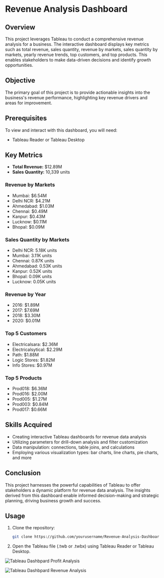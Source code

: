 # Revenue Analysis Dashboard

## Overview
This project leverages Tableau to conduct a comprehensive revenue analysis for a business. The interactive dashboard displays key metrics such as total revenue, sales quantity, revenue by markets, sales quantity by markets, yearly revenue trends, top customers, and top products. This enables stakeholders to make data-driven decisions and identify growth opportunities.

## Objective
The primary goal of this project is to provide actionable insights into the business's revenue performance, highlighting key revenue drivers and areas for improvement.

## Prerequisites
To view and interact with this dashboard, you will need:
- Tableau Reader or Tableau Desktop

## Key Metrics
- **Total Revenue:** $12.89M
- **Sales Quantity:** 10,339 units

### Revenue by Markets
- Mumbai: $6.54M
- Delhi NCR: $4.21M
- Ahmedabad: $1.03M
- Chennai: $0.49M
- Kanpur: $0.43M
- Lucknow: $0.11M
- Bhopal: $0.09M

### Sales Quantity by Markets
- Delhi NCR: 5.18K units
- Mumbai: 3.11K units
- Chennai: 0.87K units
- Ahmedabad: 0.53K units
- Kanpur: 0.52K units
- Bhopal: 0.09K units
- Lucknow: 0.05K units

### Revenue by Year
- 2016: $1.89M
- 2017: $7.69M
- 2018: $3.30M
- 2020: $0.01M

### Top 5 Customers
- Electricalsara: $2.36M
- Electricalsytical: $2.29M
- Path: $1.88M
- Logic Stores: $1.82M
- Info Stores: $0.97M

### Top 5 Products
- Prod018: $6.36M
- Prod016: $2.00M
- Prod005: $1.27M
- Prod003: $0.84M
- Prod017: $0.66M

## Skills Acquired
- Creating interactive Tableau dashboards for revenue data analysis
- Utilizing parameters for drill-down analysis and filter customization
- Data manipulation: connections, table joins, and calculations
- Employing various visualization types: bar charts, line charts, pie charts, and more

## Conclusion
This project harnesses the powerful capabilities of Tableau to offer stakeholders a dynamic platform for revenue data analysis. The insights derived from this dashboard enable informed decision-making and strategic planning, driving business growth and success.

## Usage
1. Clone the repository:
    ```sh
    git clone https://github.com/yourusername/Revenue-Analysis-Dashboard.git
    ```
2. Open the Tableau file (.twb or .twbx) using Tableau Reader or Tableau Desktop.

![Tableau Dashbpard Profit Analysis](https://github.com/rohanmatt/Profit-Analysis/assets/77683536/b29d1e6e-2764-494b-8550-a21c070f6e0f)

![Tableau Dashbpard Revenue Analysis](https://github.com/rohanmatt/Profit-Analysis/assets/77683536/8b3f06cb-7e25-4364-aa9c-6c06090ff217)

